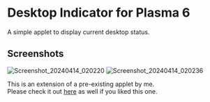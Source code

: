 # Desktop Indicator for Plasma 6
A simple applet to display current desktop status.

## Screenshots
![Screenshot_20240414_020220](https://github.com/dhruv8sh/plasma6-desktopindicator-gnome/assets/67322047/9fda3f30-0191-43aa-af07-1b503392b1c3)
![Screenshot_20240414_020236](https://github.com/dhruv8sh/plasma6-desktopindicator-gnome/assets/67322047/02efc22e-25bd-4caf-bf04-aa69fccc0468)

This is an extension of a pre-existing applet by me.<br/>
Please check it out [here](https://github.com/dhruv8sh/plasma6-desktop-indicator) as well if you liked this one.

